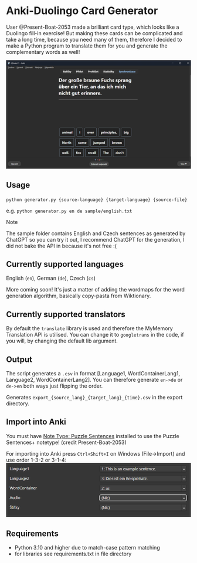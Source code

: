 # Anki-Duolingo Card Generator
User @Present-Boat-2053 made a brilliant card type, which looks like a Duolingo fill-in exercise! But making these cards can be complicated and take a long time, because you need many of them, therefore I decided to make a Python program to translate them for you and generate the complementary words as well!

![alt text](docs/obrazek.png)

## Usage
``python generator.py {source-language} {target-language} {source-file}``

e.g. ``python generator.py en de sample/english.txt``

> [!NOTE]
> The sample folder contains English and Czech sentences as generated by ChatGPT so you can try it out, I recommend ChatGPT for the generation, I did not bake the API in because it's not free :(

## Currently supported languages
English (``en``), German (``de``), Czech (``cs``)

More coming soon! It's just a matter of adding the wordmaps for the word generation algorithm, basically copy-pasta from Wiktionary. 

## Currently supported translators
By default the ``translate`` library is used and therefore the MyMemory Translation API is utilised. You can change it to ``googletrans`` in the code, if you will, by changing the default lib argument. 

## Output
The script generates a ``.csv`` in format [Language1, WordContainerLang1, Language2, WordContainerLang2]. You can therefore generate ``en->de`` or ``de->en`` both ways just flipping the order. 

Generates ``export_{source_lang}_{target_lang}_{time}.csv`` in the export directory.

## Import into Anki
You must have [Note Type: Puzzle Sentences](https://ankiweb.net/shared/info/1522392024) installed to use the Puzzle Sentences+ notetype! (credit Present-Boat-2053)

For importing into Anki press ``Ctrl+Shift+I`` on Windows (File->Import) and use order 1-3-2 or 3-1-4:
![alt text](docs/obrazek-1.png)

## Requirements
- Python 3.10 and higher due to match-case pattern matching
- for libraries see requirements.txt in file directory